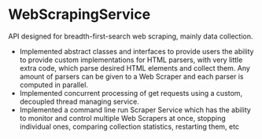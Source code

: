 # WebScrapingService
API designed for breadth-first-search web scraping, mainly data collection.
<ul>
  <li> Implemented abstract classes and interfaces to provide users the ability to provide custom 
implementations for HTML parsers, with very little extra code, which parse desired HTML elements and 
collect them. Any amount of parsers can be given to a Web Scraper and each parser is computed in parallel. 
  </li>
  <li>Implemented concurrent processing of get requests using a custom, decoupled thread managing service.
  </li>
  <li>
Implemented a command line run Scraper Service which has the ability to monitor and control multiple 
Web Scrapers at once, stopping individual ones, comparing collection statistics, restarting them, etc
  </li>
</ul>
